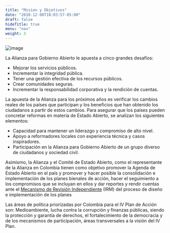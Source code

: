 ```yaml
---
title: "Mision y Objetivos"
date: "2018-12-08T18:03:57-05:00"
draft: false
hideTitle: true
menu: "nav"
weight: 3
---
```



![image](/images/bannermisionobjetivos.png)

La Alianza para Gobierno Abierto le apuesta a cinco grandes desafíos:

- Mejorar los servicios públicos. 
- Incrementar la integridad pública. 
- Tener una gestión efectiva de los recursos públicos. 
- Crear comunidades seguras. 
- Incrementar la responsabilidad corporativa y la rendición de cuentas.

La apuesta de la Alianza para los próximos años es verificar los cambios reales de los países que participan y los beneficios que han obtenido los ciudadanos a partir de estos cambios. Para asegurar que los países pueden concretar reformas en materia de Estado Abierto, se analizan los siguientes elementos:

- Capacidad para mantener un liderazgo y compromiso de alto nivel.
- Apoyo a reformadores locales con experiencia técnica y casos inspiradores. 
- Participación en la Alianza para Gobierno Abierto de un grupo diverso de ciudadanos y sociedad civil.

Asimismo, la Alianza y el Comité de Estado Abierto, como el representante de la Alianza en Colombia tienen como objetivo promover la Agenda de Estado Abierto en el país y promover y hacer posible la consolidación e implementación de los planes bienales de acción, hacer el seguimiento a los compromisos que se incluyan en ellos y dar reportes y rendir cuentas ante el [Mecanismo de Revisión Independiente](https://www.opengovpartnership.org/es/process/accountability/about-the-irm/) (IRM) del proceso de diseño e implementación de los planes

Las áreas de política priorizadas por Colombia para el IV Plan de Acción son: Medioambiente, lucha contra la corrupción y finanzas públicas, siendo la protección y garantía de derechos,  el fortalecimiento de la democracia y de los mecanismos de participación, áreas transversales a la visión del IV Plan.